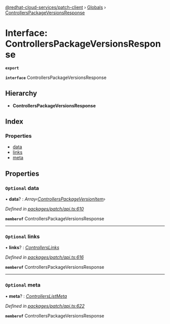 [@redhat-cloud-services/patch-client](../README.md) › [Globals](../globals.md) › [ControllersPackageVersionsResponse](controllerspackageversionsresponse.md)

# Interface: ControllersPackageVersionsResponse

**`export`** 

**`interface`** ControllersPackageVersionsResponse

## Hierarchy

* **ControllersPackageVersionsResponse**

## Index

### Properties

* [data](controllerspackageversionsresponse.md#optional-data)
* [links](controllerspackageversionsresponse.md#optional-links)
* [meta](controllerspackageversionsresponse.md#optional-meta)

## Properties

### `Optional` data

• **data**? : *Array‹[ControllersPackageVersionItem](controllerspackageversionitem.md)›*

*Defined in [packages/patch/api.ts:610](https://github.com/RedHatInsights/javascript-clients/blob/24a5712/packages/patch/api.ts#L610)*

**`memberof`** ControllersPackageVersionsResponse

___

### `Optional` links

• **links**? : *[ControllersLinks](controllerslinks.md)*

*Defined in [packages/patch/api.ts:616](https://github.com/RedHatInsights/javascript-clients/blob/24a5712/packages/patch/api.ts#L616)*

**`memberof`** ControllersPackageVersionsResponse

___

### `Optional` meta

• **meta**? : *[ControllersListMeta](controllerslistmeta.md)*

*Defined in [packages/patch/api.ts:622](https://github.com/RedHatInsights/javascript-clients/blob/24a5712/packages/patch/api.ts#L622)*

**`memberof`** ControllersPackageVersionsResponse
